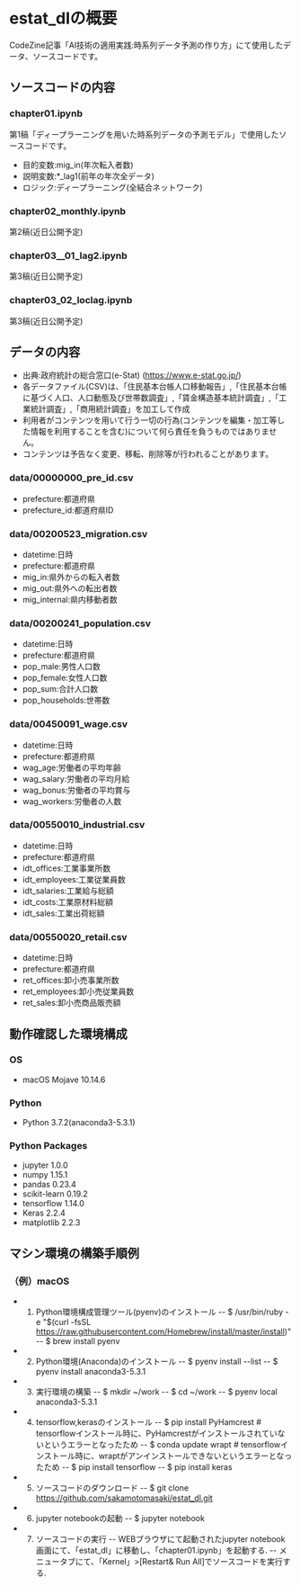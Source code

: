 # estat_dlの概要
CodeZine記事「AI技術の適用実践:時系列データ予測の作り方」にて使用したデータ、ソースコードです。
## ソースコードの内容
### chapter01.ipynb
第1稿「ディープラーニングを用いた時系列データの予測モデル」で使用したソースコードです。
- 目的変数:mig_in(年次転入者数)
- 説明変数:*_lag1(前年の年次全データ)
- ロジック:ディープラーニング(全結合ネットワーク)
### chapter02_monthly.ipynb
第2稿(近日公開予定)
### chapter03__01_lag2.ipynb
第3稿(近日公開予定)
### chapter03_02_loclag.ipynb
第3稿(近日公開予定)
## データの内容
- 出典:政府統計の総合窓口(e-Stat) (https://www.e-stat.go.jp/)
- 各データファイル(CSV)は、「住民基本台帳人口移動報告」,「住民基本台帳に基づく人口、人口動態及び世帯数調査」,「賃金構造基本統計調査」,「工業統計調査」,「商用統計調査」を加工して作成
- 利用者がコンテンツを用いて行う一切の行為(コンテンツを編集・加工等した情報を利用することを含む)について何ら責任を負うものではありません。
- コンテンツは予告なく変更、移転、削除等が行われることがあります。
### data/00000000_pre_id.csv
- prefecture:都道府県
- prefecture_id:都道府県ID
### data/00200523_migration.csv
- datetime:日時
- prefecture:都道府県
- mig_in:県外からの転入者数
- mig_out:県外への転出者数
- mig_internal:県内移動者数
### data/00200241_population.csv
- datetime:日時
- prefecture:都道府県
- pop_male:男性人口数
- pop_female:女性人口数
- pop_sum:合計人口数
- pop_households:世帯数
### data/00450091_wage.csv
- datetime:日時
- prefecture:都道府県
- wag_age:労働者の平均年齢
- wag_salary:労働者の平均月給
- wag_bonus:労働者の平均賞与
- wag_workers:労働者の人数
### data/00550010_industrial.csv
- datetime:日時
- prefecture:都道府県
- idt_offices:工業事業所数
- idt_employees:工業従業員数
- idt_salaries:工業給与総額
- idt_costs:工業原材料総額
- idt_sales:工業出荷総額
### data/00550020_retail.csv
- datetime:日時
- prefecture:都道府県
- ret_offices:卸小売事業所数
- ret_employees:卸小売従業員数
- ret_sales:卸小売商品販売額
## 動作確認した環境構成
### OS
- macOS Mojave 10.14.6
### Python
- Python 3.7.2(anaconda3-5.3.1)
### Python Packages
- jupyter 1.0.0
- numpy 1.15.1
- pandas 0.23.4
- scikit-learn 0.19.2
- tensorflow 1.14.0
- Keras 2.2.4
- matplotlib 2.2.3
## マシン環境の構築手順例
### （例）macOS
- 1. Python環境構成管理ツール(pyenv)のインストール
-- $ /usr/bin/ruby -e "$(curl -fsSL https://raw.githubusercontent.com/Homebrew/install/master/install)"
-- $ brew install pyenv
- 2. Python環境(Anaconda)のインストール
-- $ pyenv install --list
-- $ pyenv install anaconda3-5.3.1
- 3. 実行環境の構築
-- $ mkdir ~/work
-- $ cd ~/work
-- $ pyenv local anaconda3-5.3.1
- 4. tensorflow,kerasのインストール
-- $ pip install PyHamcrest # tensorflowインストール時に、PyHamcrestがインストールされていないというエラーとなったため
-- $ conda update wrapt # tensorflowインストール時に、wraptがアンインストールできないというエラーとなったため
-- $ pip install tensorflow
-- $ pip install keras
- 5. ソースコードのダウンロード
-- $ git clone https://github.com/sakamotomasaki/estat_dl.git
- 6. jupyter notebookの起動
-- $ jupyter notebook
- 7. ソースコードの実行
-- WEBブラウザにて起動されたjupyter notebook画面にて、「estat_dl」に移動し、「chapter01.ipynb」を起動する.
-- メニュータブにて、「Kernel」>[Restart& Run All]でソースコードを実行する.
